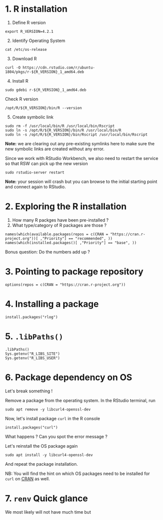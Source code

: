 # 1. R installation

1. Define R version 

```
export R_VERSION=4.2.1
```

2. Identify Operating System

```
cat /etc/os-release
```

3. Download R 

```
curl -O https://cdn.rstudio.com/r/ubuntu-1804/pkgs/r-${R_VERSION}_1_amd64.deb
```

4. Install R 

```
sudo gdebi r-${R_VERSION}_1_amd64.deb
```

Check R version 
```
/opt/R/${R_VERSION}/bin/R --version
```

5. Create symbolic link

```
sudo rm -f /usr/local/bin/R /usr/local/bin/Rscript
sudo ln -s /opt/R/${R_VERSION}/bin/R /usr/local/bin/R
sudo ln -s /opt/R/${R_VERSION}/bin/Rscript /usr/local/bin/Rscript
```
**Note:** we are clearing out any pre-existing symlinks here to make sure the new symbolic links are created without any error.

Since we work with RStudio Workbench, we also need to restart the service so that RSW can pick up the new version

```
sudo rstudio-server restart
```
**Note:** your session will crash but you can browse to the initial starting point and connect again to RStudio. 


# 2. Exploring the R installation 

1. How many R packges have been pre-installed ? 
2. What type/category of R packages are those ? 

```
names(which(available.packages(repos = c(CRAN = "https://cran.r-project.org"))[ ,"Priority"] == "recommended", ))
names(which(installed.packages()[ ,"Priority"] == "base", ))
```

Bonus question: Do the numbers add up ? 

# 3. Pointing to package repository

```
options(repos = c(CRAN = "https://cran.r-project.org"))
```

# 4. Installing a package

```
install.packages("rlog")
```

# 5. `.libPaths()`

```
.libPaths()
Sys.getenv("R_LIBS_SITE")
Sys.getenv("R_LIBS_USER")
```

# 6. Package dependency on OS

Let's break something !

Remove a package from the operating system. In the RStudio terminal, run

```
sudo apt remove -y libcurl4-openssl-dev
```

Now, let's install package `curl` in the R console

```
install.packages("curl")
```

What happens ? Can you spot the error message ? 

Let's reinstall the OS package again

```
sudo apt install -y libcurl4-openssl-dev
```

And repeat the package installation.

NB: You will find the hint on which OS packages need to be installed for `curl` on [CRAN](https://cran.r-project.org/web/packages/curl/index.html) as well. 

# 7. `renv` Quick glance

We most likely will not have much time but 

